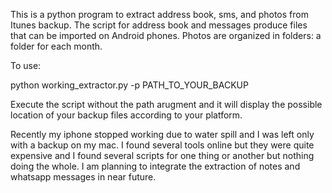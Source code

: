 This is a python program to extract address book, sms, and photos from Itunes backup. The script for address book and messages produce files that can be imported on Android phones. Photos are organized in folders: a folder for each month.

To use:

python working_extractor.py -p PATH_TO_YOUR_BACKUP

Execute the script without the path arugment and it will display the possible location of your backup files according to your platform.

Recently my iphone stopped working due to water spill and I was left only with a backup on my mac. I found several tools online but they were quite expensive and I found several scripts for one thing or another but nothing doing the whole. I am planning to integrate the extraction of notes and whatsapp messages in near future.


